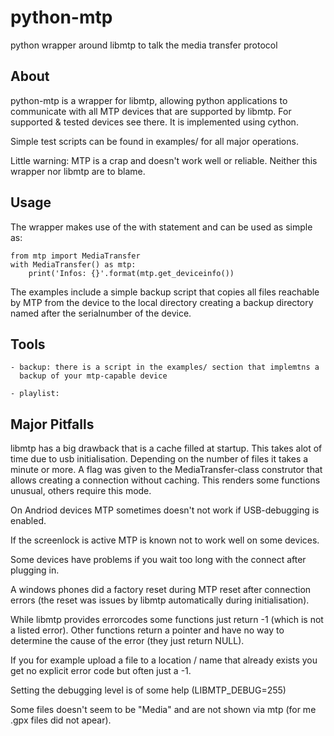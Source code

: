 python-mtp
==========

python wrapper around libmtp to talk the media transfer protocol

About
-----

python-mtp is a wrapper for libmtp, allowing python applications to communicate
with all MTP devices that are supported by libmtp. For supported & tested
devices see there. It is implemented using cython.

Simple test scripts can be found in examples/ for all major operations.

Little warning: MTP is a crap and doesn't work well or reliable. Neither this
	wrapper nor libmtp are to blame.

Usage
-----

The wrapper makes use of the with statement and can be used as simple as:

	from mtp import MediaTransfer
	with MediaTransfer() as mtp:
		print('Infos: {}'.format(mtp.get_deviceinfo())

The examples include a simple backup script that copies all files reachable by
MTP from the device to the local directory creating a backup directory named
after the serialnumber of the device.

Tools
-----

	- backup: there is a script in the examples/ section that implemtns a
	  backup of your mtp-capable device

	- playlist: 

Major Pitfalls
--------------

libmtp has a big drawback that is a cache filled at startup. This takes alot of
time due to usb initialisation. Depending on the number of files it takes a
minute or more. A flag was given to the MediaTransfer-class construtor that
allows creating a connection without caching. This renders some functions
unusual, others require this mode.

On Andriod devices MTP sometimes doesn't not work if USB-debugging is enabled.

If the screenlock is active MTP is known not to work well on some devices.

Some devices have problems if you wait too long with the connect after plugging
in.

A windows phones did a factory reset during MTP reset after connection
errors (the reset was issues by libmtp automatically during
initialisation).

While libmtp provides errorcodes some functions just return -1 (which is not a
listed error). Other functions return a pointer and have no way to determine
the cause of the error (they just return NULL).

If you for example upload a file to a location / name that already exists you
get no explicit error code but often just a -1.

Setting the debugging level is of some help (LIBMTP\_DEBUG=255)

Some files doesn't seem to be "Media" and are not shown via mtp (for me .gpx
files did not apear).


